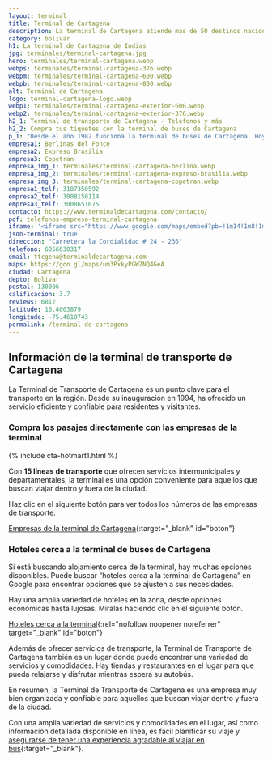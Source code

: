 ```yaml
---
layout: terminal
title: Terminal de Cartagena
description: La terminal de Cartagena atiende más de 50 destinos nacionales. Funcionan alrededor de 15 empresas transportadoras de carga y pasajeros. Lee más información.
category: bolivar
h1: La terminal de Cartagena de Indias
jpg: terminales/terminal-cartagena.jpg
hero: terminales/terminal-cartagena.webp
webps: terminales/terminal-cartagena-376.webp
webpm: terminales/terminal-cartagena-600.webp
webpb: terminales/terminal-cartagena-800.webp
alt: Terminal de Cartagena
logo: terminal-cartagena-logo.webp
webp1: terminales/terminal-cartagena-exterior-600.webp
webp2: terminales/terminal-cartagena-exterior-376.webp
h2_1: Terminal de transporte de Cartagena - Teléfonos y más
h2_2: Compra tus tiquetes con la terminal de buses de Cartagena
p_1: "Desde el año 1982 funciona la terminal de buses de Cartagena. Hoy tiene un flujo de 2000 buses al día en promedio."
empresa1: Berlinas del Fonce
empresa2: Expreso Brasilia
empresa3: Copetran
empresa_img_1: terminales/terminal-cartagena-berlina.webp
empresa_img_2: terminales/terminal-cartagena-expreso-brasilia.webp
empresa_img_3: terminales/terminal-cartagena-copetran.webp
empresa1_telf: 3187350592
empresa2_telf: 3008150114
empresa3_telf: 3008651075
contacto: https://www.terminaldecartagena.com/contacto/
pdf: telefonos-empresa-terminal-cartagena
iframe: '<iframe src="https://www.google.com/maps/embed?pb=!1m14!1m8!1m3!1d3924.2665974177035!2d-75.4588856!3d10.4003879!3m2!1i1024!2i768!4f13.1!3m3!1m2!1s0x8ef6244220c58681%3A0xea448a661d47813!2sTerminal%20de%20Transporte%20Cartagena!5e0!3m2!1ses!2sco!4v1676654816197!5m2!1ses!2sco" width="100%" height="450" style="border:0;" allowfullscreen="" loading="lazy" referrerpolicy="no-referrer-when-downgrade"></iframe>'
json-terminal: true
direccion: "Carretera la Cordialidad # 24 - 236"
telefono: 6056630317
email: ttcgena@terminaldecartagena.com
maps: https://goo.gl/maps/um3PxkyPGWZNQ4GeA
ciudad: Cartagena
depto: Bolivar
postal: 130006
calificacion: 3.7
reviews: 6812
latitude: 10.4003879
longitude: -75.4610743
permalink: /terminal-de-cartagena
---
```

## Información de la terminal de transporte de Cartagena

La Terminal de Transporte de Cartagena es un punto clave para el transporte en la región. Desde su inauguración en 1994, ha ofrecido un servicio eficiente y confiable para residentes y visitantes.

### Compra los pasajes directamente con las empresas de la terminal

{% include cta-hotmart1.html %}

Con **15 líneas de transporte** que ofrecen servicios intermunicipales y departamentales, la terminal es una opción conveniente para aquellos que buscan viajar dentro y fuera de la ciudad.

Haz clic en el siguiente botón para ver todos los números de las empresas de transporte.

[Empresas de la terminal de Cartagena]({{page.url}}/{{page.pdf}}){:target="_blank" id="boton"}

### Hoteles cerca a la terminal de buses de Cartagena

Si está buscando alojamiento cerca de la terminal, hay muchas opciones disponibles. Puede buscar “hoteles cerca a la terminal de Cartagena” en Google para encontrar opciones que se ajusten a sus necesidades.

Hay una amplia variedad de hoteles en la zona, desde opciones económicas hasta lujosas. Míralas haciendo clic en el siguiente botón.

[Hoteles cerca a la terminal](https://www.google.com/maps/search/Hoteles/@10.4015954,-75.4573987,16z/data=!3m1!4b1){:rel="nofollow noopener noreferrer" target="_blank" id="boton"}

Además de ofrecer servicios de transporte, la Terminal de Transporte de Cartagena también es un lugar donde puede encontrar una variedad de servicios y comodidades. Hay tiendas y restaurantes en el lugar para que pueda relajarse y disfrutar mientras espera su autobús.

En resumen, la Terminal de Transporte de Cartagena es una empresa muy bien organizada y confiable para aquellos que buscan viajar dentro y fuera de la ciudad.

Con una amplia variedad de servicios y comodidades en el lugar, así como información detallada disponible en línea, es fácil planificar su viaje y [asegurarse de tener una experiencia agradable al viajar en bus]({{'blog/viajar-en-bus-5-ventajas-inigualables'|relative_url}}){:target="_blank"}.

